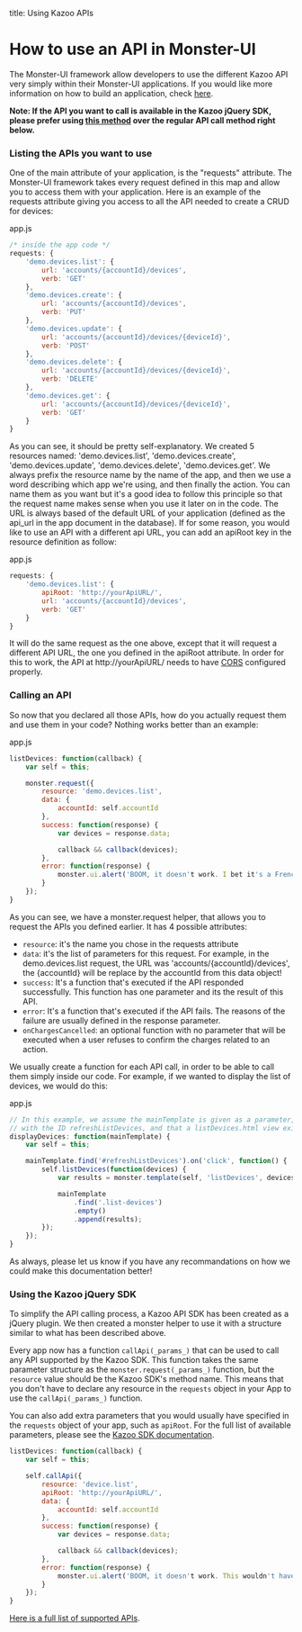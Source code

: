 title: Using Kazoo APIs

# How to use an API in Monster-UI
The Monster-UI framework allow developers to use the different Kazoo API very simply within their Monster-UI applications. If you would like more information on how to build an application, check [here][tutorial].

__Note: If the API you want to call is available in the Kazoo jQuery SDK, please prefer using [this method](#using-the-kazoo-jquery-sdk) over the regular API call method right below.__

### Listing the APIs you want to use
One of the main attribute of your application, is the "requests" attribute. The Monster-UI framework takes every request defined in this map and allow you to access them with your application. Here is an example of the requests attribute giving you access to all the API needed to create a CRUD for devices:

app.js

```js
/* inside the app code */
requests: {
	'demo.devices.list': {
		url: 'accounts/{accountId}/devices',
		verb: 'GET'
	},
	'demo.devices.create': {
		url: 'accounts/{accountId}/devices',
		verb: 'PUT'
	},
	'demo.devices.update': {
		url: 'accounts/{accountId}/devices/{deviceId}',
		verb: 'POST'
	},
	'demo.devices.delete': {
		url: 'accounts/{accountId}/devices/{deviceId}',
		verb: 'DELETE'
	},
	'demo.devices.get': {
		url: 'accounts/{accountId}/devices/{deviceId}',
		verb: 'GET'
	}
}
```

As you can see, it should be pretty self-explanatory. We created 5 resources named: 'demo.devices.list', 'demo.devices.create', 'demo.devices.update', 'demo.devices.delete', 'demo.devices.get'. We always prefix the resource name by the name of the app, and then we use a word describing which app we're using, and then finally the action. You can name them as you want but it's a good idea to follow this principle so that the request name makes sense when you use it later on in the code. The URL is always based of the default URL of your application (defined as the api_url in the app document in the database). If for some reason, you would like to use an API with a different api URL, you can add an apiRoot key in the resource definition as follow:

app.js

```js
requests: {
	'demo.devices.list': {
		apiRoot: 'http://yourApiURL/',
		url: 'accounts/{accountId}/devices',
		verb: 'GET'
	}
}
```

It will do the same request as the one above, except that it will request a different API URL, the one you defined in the apiRoot attribute. In order for this to work, the API at http://yourApiURL/ needs to have [CORS](http://en.wikipedia.org/wiki/Cross-origin_resource_sharing) configured properly.

### Calling an API
So now that you declared all those APIs, how do you actually request them and use them in your code? Nothing works better than an example:

app.js

```js
listDevices: function(callback) {
	var self = this;

	monster.request({
		resource: 'demo.devices.list',
		data: {
			accountId: self.accountId
		},
		success: function(response) {
			var devices = response.data;

			callback && callback(devices);
		},
		error: function(response) {
			monster.ui.alert('BOOM, it doesn't work. I bet it's a French guy who coded this API.');
		}
	});
}
```

As you can see, we have a monster.request helper, that allows you to request the APIs you defined earlier. It has 4 possible attributes:
* `resource`: it's the name you chose in the requests attribute
* `data`: it's the list of parameters for this request. For example, in the demo.devices.list request, the URL was 'accounts/{accountId}/devices', the {accountId} will be replace by the accountId from this data object!
* `success`: It's a function that's executed if the API responded successfully. This function has one parameter and its the result of this API.
* `error`: It's a function that's executed if the API fails. The reasons of the failure are usually defined in the response parameter.
* `onChargesCancelled`: an optional function with no parameter that will be executed when a user refuses to confirm the charges related to an action.

We usually create a function for each API call, in order to be able to call them simply inside our code. For example, if we wanted to display the list of devices, we would do this:

app.js

```js
// In this example, we assume the mainTemplate is given as a parameter, and contains a button
// with the ID refreshListDevices, and that a listDevices.html view exists in the /views folder
displayDevices: function(mainTemplate) {
	var self = this;

	mainTemplate.find('#refreshListDevices').on('click', function() {
		self.listDevices(function(devices) {
			var results = monster.template(self, 'listDevices', devices);

			mainTemplate
				.find('.list-devices')
				.empty()
				.append(results);
		});
	});
}
```

As always, please let us know if you have any recommandations on how we could make this documentation better!

### Using the Kazoo jQuery SDK

To simplify the API calling process, a Kazoo API SDK has been created as a jQuery plugin. We then created a monster helper to use it with a structure similar to what has been described above.

Every app now has a function `callApi(_params_)` that can be used to call any API supported by the Kazoo SDK. This function takes the same parameter structure as the `monster.request(_params_)` function, but the `resource` value should be the Kazoo SDK's method name. This means that you don't have to declare any resource in the `requests` object in your App to use the `callApi(_params_)` function.

You can also add extra parameters that you would usually have specified in the `requests` object of your app, such as `apiRoot`. For the full list of available parameters, please see the [Kazoo SDK documentation][kazoo_sdk_settings].

```js
listDevices: function(callback) {
	var self = this;

	self.callApi({
		resource: 'device.list',
		apiRoot: 'http://yourApiURL/',
		data: {
			accountId: self.accountId
		},
		success: function(response) {
			var devices = response.data;

			callback && callback(devices);
		},
		error: function(response) {
			monster.ui.alert('BOOM, it doesn't work. This wouldn't have happened if a French guy coded this API.');
		}
	});
}
```

[Here is a full list of supported APIs](https://github.com/2600hz/monster-ui/blob/master/docs/kazooSdk.md#list-of-methods).

[tutorial]: tutorial.md
[kazoo_sdk_settings]: kazooSdk.md#general-api-settings
